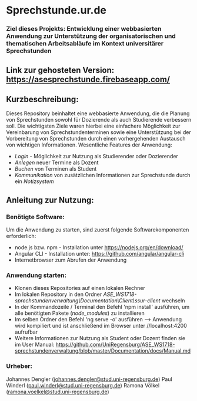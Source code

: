# Sprechstunde.ur.de

### Ziel dieses Projekts: Entwicklung einer webbasierten Anwendung zur Unterstützung der organisatorischen und thematischen Arbeitsabläufe im Kontext universitärer Sprechstunden

## Link zur gehosteten Version: https://asesprechstunde.firebaseapp.com/ 



## Kurzbeschreibung:
Dieses Repository beinhaltet eine webbasierte Anwendung, die die Planung von Sprechstunden sowohl für Dozierende als auch Studierende verbessern soll. Die wichtigsten Ziele waren hierbei eine einfachere Möglichkeit zur Vereinbarung von Sprechstundenterminen sowie eine Unterstützung bei der Vorbereitung von Sprechstunden durch einen vorhergehenden Austausch von wichtigen Informationen.
Wesentliche Features der Anwendung:

- *Login* - Möglichkeit zur Nutzung als Studierender oder Dozierender
- *Anlegen* neuer Termine als Dozent
- *Buchen* von Terminen als Student
- *Kommunikation* von zusätzlichen Informationen zur Sprechstunde durch ein *Notizsystem*


## Anleitung zur Nutzung:


### Benötigte Software:

Um die Anwendung zu starten, sind zuerst folgende Softwarekomponenten erforderlich:

- node.js bzw. npm - Installation unter  https://nodejs.org/en/download/ 
- Angular CLI - Installation unter: https://github.com/angular/angular-cli
- Internetbrowser zum Abrufen der Anwendung


### Anwendung starten:

- Klonen dieses Repositories auf einen lokalen Rechner
- Im lokalen Repository in den Ordner *ASE_WS1718-sprechstundenverwaltung\Documentation\Client\ssur-client* wechseln
- In der Kommandozeile / Terminal den Befehl 'npm install' ausführen, um alle benötigten Pakete (*node_modules*) zu installieren
- Im selben Ordner den Befehl 'ng serve -o' ausführen --> Anwendung wird kompiliert und ist anschließend im Browser unter //localhost:4200 aufrufbar
- Weitere Informationen zur Nutzung als Student oder Dozent finden sie im User Manual:  https://github.com/UniRegensburg/ASE_WS1718-sprechstundenverwaltung/blob/master/Documentation/docs/Manual.md


### Urheber:
Johannes Dengler (johannes.dengler@stud.uni-regensburg.de)
Paul Winderl (paul.winderl@stud.uni-regensburg.de)
Ramona Völkel (ramona.voelkel@stud.uni-regensburg.de)
